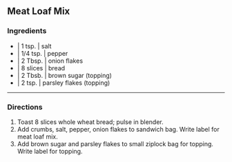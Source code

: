 ## Meat Loaf Mix

### Ingredients

* | 1 tsp.    | salt
* | 1/4 tsp.  | pepper
* | 2 Tbsp.   | onion flakes
* | 8 slices  | bread
* | 2 Tbsb.   | brown sugar (topping)
* | 2 tsp.    | parsley flakes (topping)

---

### Directions

1. Toast 8 slices whole wheat bread; pulse in blender.
1. Add crumbs, salt, pepper, onion flakes to sandwich bag. Write label for meat loaf mix.
1. Add brown sugar and parsley flakes to small ziplock bag for topping. Write label for topping.

